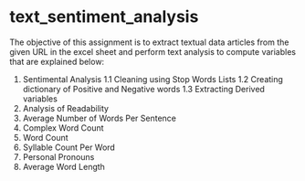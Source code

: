 # text_sentiment_analysis
The objective of this assignment is to extract textual data articles from the given URL in the excel sheet and perform text analysis to compute variables that are explained below:
1. Sentimental Analysis 
1.1 Cleaning using Stop Words Lists 
1.2 Creating dictionary of Positive and Negative words 
1.3 Extracting Derived variables 
2. Analysis of Readability 
3. Average Number of Words Per Sentence 
4. Complex Word Count 
5. Word Count 
6. Syllable Count Per Word 
7. Personal Pronouns 
8. Average Word Length

